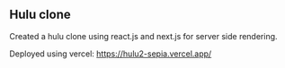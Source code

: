## Hulu clone

Created a hulu clone using react.js and next.js for server side rendering.

Deployed using vercel: https://hulu2-sepia.vercel.app/

